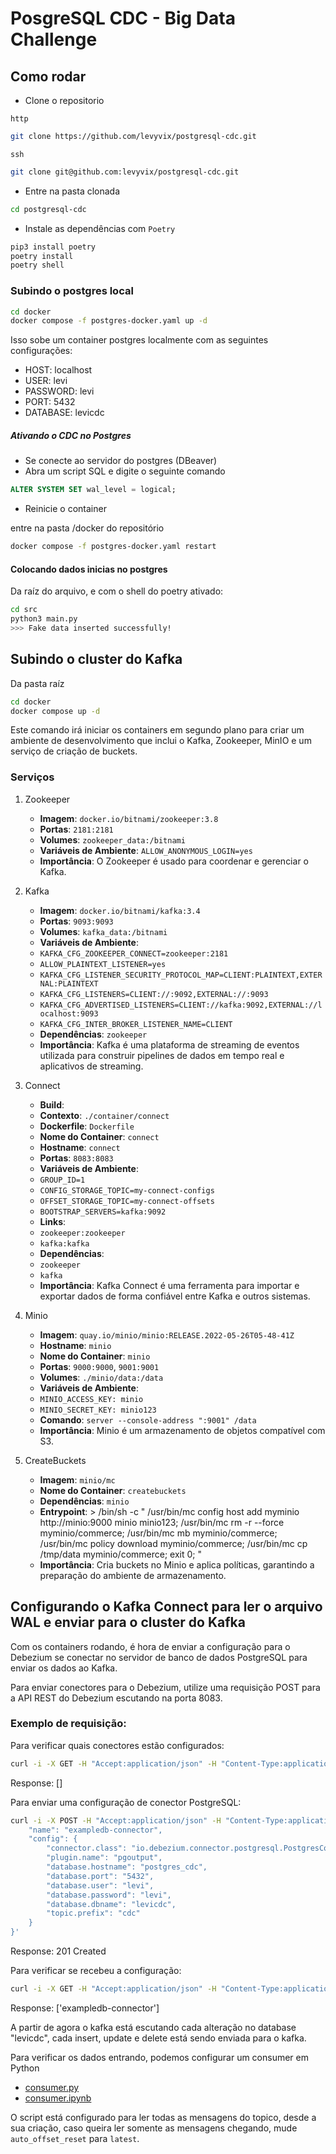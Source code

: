 # PosgreSQL CDC - Big Data Challenge


## Como rodar

- Clone o repositorio

`http`
```bash
git clone https://github.com/levyvix/postgresql-cdc.git
```

`ssh`
```bash
git clone git@github.com:levyvix/postgresql-cdc.git
```

- Entre na pasta clonada
```bash
cd postgresql-cdc
```

- Instale as dependências com `Poetry`
```bash
pip3 install poetry
poetry install
poetry shell
```

### Subindo o postgres local

```bash
cd docker
docker compose -f postgres-docker.yaml up -d
```

Isso sobe um container postgres localmente com as seguintes configurações:
- HOST: localhost
- USER: levi
- PASSWORD: levi
- PORT: 5432
- DATABASE: levicdc

##### Ativando o CDC no Postgres

- Se conecte ao servidor do postgres (DBeaver)
- Abra um script SQL e digite o seguinte comando

```sql
ALTER SYSTEM SET wal_level = logical;
```

- Reinicie o container

entre na pasta /docker do repositório
```bash
docker compose -f postgres-docker.yaml restart
```


#### Colocando dados inicias no postgres

Da raíz do arquivo, e com o shell do poetry ativado:

```bash
cd src
python3 main.py
>>> Fake data inserted successfully!
```

## Subindo o cluster do Kafka
Da pasta raíz

```bash
cd docker
docker compose up -d
```

Este comando irá iniciar os containers em segundo plano para criar um ambiente de desenvolvimento que inclui o Kafka, Zookeeper, MinIO e um serviço de criação de buckets.

### Serviços

1. Zookeeper
	- **Imagem**: `docker.io/bitnami/zookeeper:3.8`
	- **Portas**: `2181:2181`
	- **Volumes**: `zookeeper_data:/bitnami`
	- **Variáveis de Ambiente**: `ALLOW_ANONYMOUS_LOGIN=yes`
	- **Importância**: O Zookeeper é usado para coordenar e gerenciar o Kafka.

2. Kafka
	- **Imagem**: `docker.io/bitnami/kafka:3.4`
	- **Portas**: `9093:9093`
	- **Volumes**: `kafka_data:/bitnami`
	- **Variáveis de Ambiente**:
	- `KAFKA_CFG_ZOOKEEPER_CONNECT=zookeeper:2181`
	- `ALLOW_PLAINTEXT_LISTENER=yes`
	- `KAFKA_CFG_LISTENER_SECURITY_PROTOCOL_MAP=CLIENT:PLAINTEXT,EXTERNAL:PLAINTEXT`
	- `KAFKA_CFG_LISTENERS=CLIENT://:9092,EXTERNAL://:9093`
	- `KAFKA_CFG_ADVERTISED_LISTENERS=CLIENT://kafka:9092,EXTERNAL://localhost:9093`
	- `KAFKA_CFG_INTER_BROKER_LISTENER_NAME=CLIENT`
	- **Dependências**: `zookeeper`
	- **Importância**: Kafka é uma plataforma de streaming de eventos utilizada para construir pipelines de dados em tempo real e aplicativos de streaming.

3. Connect
	- **Build**:
	- **Contexto**: `./container/connect`
	- **Dockerfile**: `Dockerfile`
	- **Nome do Container**: `connect`
	- **Hostname**: `connect`
	- **Portas**: `8083:8083`
	- **Variáveis de Ambiente**:
	- `GROUP_ID=1`
	- `CONFIG_STORAGE_TOPIC=my-connect-configs`
	- `OFFSET_STORAGE_TOPIC=my-connect-offsets`
	- `BOOTSTRAP_SERVERS=kafka:9092`
	- **Links**:
	- `zookeeper:zookeeper`
	- `kafka:kafka`
	- **Dependências**: 
	- `zookeeper`
	- `kafka`
	- **Importância**: Kafka Connect é uma ferramenta para importar e exportar dados de forma confiável entre Kafka e outros sistemas.

4. Minio
	- **Imagem**: `quay.io/minio/minio:RELEASE.2022-05-26T05-48-41Z`
	- **Hostname**: `minio`
	- **Nome do Container**: `minio`
	- **Portas**: `9000:9000`, `9001:9001`
	- **Volumes**: `./minio/data:/data`
	- **Variáveis de Ambiente**:
	- `MINIO_ACCESS_KEY: minio`
	- `MINIO_SECRET_KEY: minio123`
	- **Comando**: `server --console-address ":9001" /data`
	- **Importância**: Minio é um armazenamento de objetos compatível com S3.

5. CreateBuckets
	- **Imagem**: `minio/mc`
	- **Nome do Container**: `createbuckets`
	- **Dependências**: `minio`
	- **Entrypoint**: >
	/bin/sh -c "  /usr/bin/mc config host add myminio http://minio:9000 minio minio123; /usr/bin/mc rm -r --force myminio/commerce;  /usr/bin/mc mb myminio/commerce;  /usr/bin/mc policy download myminio/commerce;  /usr/bin/mc cp /tmp/data myminio/commerce; exit 0;  "
	- **Importância**: Cria buckets no Minio e aplica políticas, garantindo a preparação do ambiente de armazenamento.


## Configurando o Kafka Connect para ler o arquivo WAL e enviar para o cluster do Kafka

Com os containers rodando, é hora de enviar a configuração para o Debezium se conectar no servidor de banco de dados PostgreSQL para enviar os dados ao Kafka.

Para enviar conectores para o Debezium, utilize uma requisição POST para a API REST do Debezium escutando na porta 8083.

### Exemplo de requisição:

Para verificar quais conectores estão configurados:

```bash
curl -i -X GET -H "Accept:application/json" -H "Content-Type:application/json" localhost:8083/connectors/
```
Response: []

Para enviar uma configuração de conector PostgreSQL:

```bash
curl -i -X POST -H "Accept:application/json" -H "Content-Type:application/json" localhost:8083/connectors/ -d '{
    "name": "exampledb-connector",
    "config": {
        "connector.class": "io.debezium.connector.postgresql.PostgresConnector",
        "plugin.name": "pgoutput",
        "database.hostname": "postgres_cdc",
        "database.port": "5432",
        "database.user": "levi",
        "database.password": "levi",
        "database.dbname": "levicdc",
        "topic.prefix": "cdc"
    }
}'
```
Response: 201 Created

Para verificar se recebeu a configuração:

```bash
curl -i -X GET -H "Accept:application/json" -H "Content-Type:application/json" localhost:8083/connectors/
```
Response: ['exampledb-connector']


A partir de agora o kafka está escutando cada alteração no database "levicdc", cada insert, update e delete está sendo enviada para o kafka.


Para verificar os dados entrando, podemos configurar um consumer em Python

- [consumer.py](kafka/consumer.py)
- [consumer.ipynb](kafka/consumer.ipynb)

O script está configurado para ler todas as mensagens do topico, desde a sua criação, caso queira ler somente as mensagens chegando, mude `auto_offset_reset` para `latest`.

